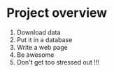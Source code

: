 # Project overview

1. Download data
2. Put it in a database
3. Write a web page
4. Be awesome
5. Don't get too stressed out !!!

